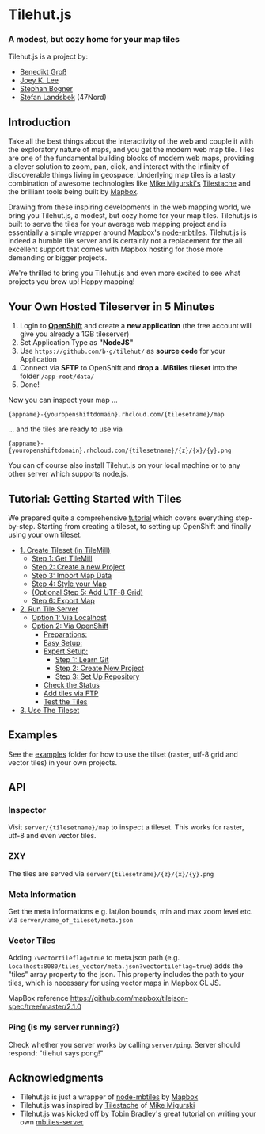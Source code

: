 Tilehut.js
==========
### A modest, but cozy home for your map tiles


Tilehut.js is a project by:

- [Benedikt Groß](http://benedikt-gross.de)
- [Joey K. Lee](http://jk-lee.com)
- [Stephan Bogner](http://stephanbogner.de)
- [Stefan Landsbek](http://47nord.de) (47Nord)


## Introduction
Take all the best things about the interactivity of the web and couple it with the exploratory nature of maps, and you get the modern web map tile. Tiles are one of the fundamental building blocks of modern web maps, providing a clever solution to zoom, pan, click, and interact with the infinity of discoverable things living in geospace. Underlying map tiles is a tasty combination of awesome technologies like [Mike Migurski's](http://mike.teczno.com/) [Tilestache](http://tilestache.org/) and the brilliant tools being built by [Mapbox](mapbox.com). 

Drawing from these inspiring developments in the web mapping world, we bring you Tilehut.js, a modest, but cozy home for your map tiles. Tilehut.js is built to serve the tiles for your average web mapping project and is essentially a simple wrapper around Mapbox's [node-mbtiles](https://github.com/mapbox/node-mbtiles). Tilehut.js is indeed a humble tile server and is certainly not a replacement for the all excellent support that comes with Mapbox hosting for those more demanding or bigger projects.

We're thrilled to bring you Tilehut.js and even more excited to see what projects you brew up! Happy mapping!

## Your Own Hosted Tileserver in 5 Minutes
1. Login to **[OpenShift](https://www.openshift.com/)** and create a **new application** (the free account will give you already a 1GB tileserver)
2. Set Application Type as **"NodeJS"** 
3. Use `https://github.com/b-g/tilehut/` as **source code** for your Application
4. Connect via **SFTP** to OpenShift and **drop a .MBtiles tileset** into the folder `/app-root/data/`
5. Done!

Now you can inspect your map ...

`{appname}-{youropenshiftdomain}.rhcloud.com/{tilesetname}/map`

... and the tiles are ready to use via

`{appname}-{youropenshiftdomain}.rhcloud.com/{tilesetname}/{z}/{x}/{y}.png`


You can of course also install Tilehut.js on your local machine or to any other server which supports node.js.


## Tutorial: Getting Started with Tiles
We prepared quite a comprehensive [tutorial](https://github.com/b-g/tilehut/tree/master/tutorial) which covers everything step-by-step. Starting from creating a tileset, to setting up OpenShift and finally using your own tileset. 

- [1. Create Tileset (in TileMill)](tutorial#1-create-tileset-in-tilemill)
  - [Step 1: Get TileMill](tutorial#step-1-get-tilemill)
  - [Step 2: Create a new Project](tutorial#step-2-create-a-new-project)
  - [Step 3: Import Map Data](tutorial#step-3-import-map-data)
  - [Step 4: Style your Map](tutorial#step-4-style-your-map)
  - [(Optional Step 5: Add UTF-8 Grid)](tutorial#optional-step-5-add-utf-8-grid-)
  - [Step 6: Export Map](tutorial#step-6-export-map)
- [2. Run Tile Server](tutorial#2-run-tile-server)
  - [Option 1: Via Localhost](tutorial#option-1-via-localhost)
  - [Option 2: Via OpenShift](tutorial#option-2-via-openshift)
    - [Preparations:](tutorial#preparations)
    - [Easy Setup:](tutorial#easy-setup)
    - [Expert Setup:](tutorial#expert-setup)
      - [Step 1: Learn Git](tutorial#step-1-learn-git)
      - [Step 2: Create New Project](tutorial#step-2-create-new-project)
      - [Step 3: Set Up Repository](tutorial#step-3-set-up-repository)
    - [Check the Status](tutorial#check-the-status)
    - [Add tiles via FTP](tutorial#add-tiles-via-ftp)
    - [Test the Tiles](tutorial#test-the-tiles)
- [3. Use The Tileset](tutorial#3-use-the-tileset)

## Examples

See the [examples](https://github.com/b-g/tilehut/tree/master/examples) folder for how to use the tilset (raster, utf-8 grid and vector tiles) in your own projects.

## API

### Inspector
Visit `server/{tilesetname}/map` to inspect a tileset. This works for raster, utf-8 and even vector tiles.

### ZXY
The tiles are served via `server/{tilesetname}/{z}/{x}/{y}.png`

### Meta Information
Get the meta informations e.g. lat/lon bounds, min and max zoom level etc. via `server/name_of_tileset/meta.json`
     
### Vector Tiles
Adding `?vectortileflag=true` to meta.json path (e.g. `localhost:8080/tiles_vector/meta.json?vectortileflag=true`) adds the "tiles" array property to the json. This property includes the path to your tiles, which is necessary for using vector maps in Mapbox GL JS.

MapBox reference <https://github.com/mapbox/tilejson-spec/tree/master/2.1.0>

### Ping (is my server running?)
Check whether you server works by calling `server/ping`. Server should respond: "tilehut says pong!"

## Acknowledgments

- Tilehut.js is just a wrapper of [node-mbtiles](https://github.com/mapbox/node-mbtiles) by [Mapbox](https://www.mapbox.com/)
- Tilehut.js was inspired by [Tilestache](http://tilestache.org/) of [Mike Migurski](http://mike.teczno.com/)
- Tilehut.js was kicked off by Tobin Bradley's great [tutorial](https://www.youtube.com/watch?v=CwAQSKsSQhI) on writing your own [mbtiles-server](https://github.com/tobinbradley/mbtiles-server)

